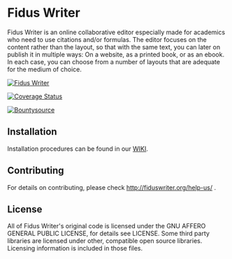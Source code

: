 Fidus Writer
============

Fidus Writer is an online collaborative editor especially made for academics who need to use citations and/or formulas. The editor focuses on the content rather than the layout, so that with the same text, you can later on publish it in multiple ways: On a website, as a printed book, or as an ebook. In each case, you can choose from a number of layouts that are adequate for the medium of choice.


[![Fidus Writer](https://snapcraft.io/fiduswriter/badge.svg)](https://snapcraft.io/fiduswriter)

[![Coverage Status](https://coveralls.io/repos/github/fiduswriter/fiduswriter/badge.svg?branch=master)](https://coveralls.io/github/fiduswriter/fiduswriter?branch=master)

[![Bountysource](https://www.bountysource.com/badge/tracker?tracker_id=328497)](https://www.bountysource.com/trackers/328497-fiduswriter?utm_source=328497&utm_medium=shield&utm_campaign=TRACKER_BADGE)


Installation
------------

Installation procedures can be found in our [WIKI](https://github.com/fiduswriter/fiduswriter/wiki/).


Contributing
------------

For details on contributing, please check http://fiduswriter.org/help-us/ .


License
-------

All of Fidus Writer's original code is licensed under the GNU AFFERO GENERAL PUBLIC LICENSE, for details see LICENSE. Some third party libraries are licensed under other, compatible open source libraries. Licensing information is included in those files.
